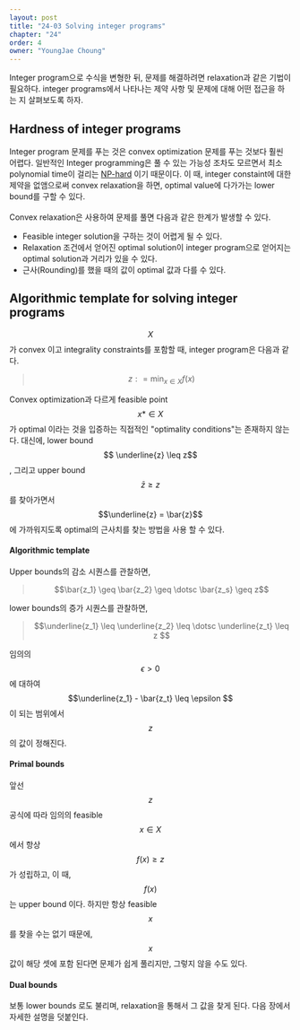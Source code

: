 ```yaml
---
layout: post
title: "24-03 Solving integer programs"
chapter: "24"
order: 4
owner: "YoungJae Choung"
---
```


Integer program으로 수식을 변형한 뒤, 문제를 해결하려면 relaxation과 같은 기법이 필요하다. integer programs에서 나타나는 제약 사항 및 문제에 대해 어떤 접근을 하는 지 살펴보도록 하자.

## Hardness of integer programs
Integer program 문제를 푸는 것은 convex optimization 문제를 푸는 것보다 훨씬 어렵다. 일반적인 Integer programming은 풀 수 있는 가능성 조차도 모르면서 최소 polynomial time이 걸리는 [NP-hard](https://en.wikipedia.org/wiki/NP-hardness) 이기 때문이다. 이 때, integer constaint에 대한 제약을 없앰으로써 convex relaxation을 하면, optimal value에 다가가는 lower bound를 구할 수 있다.<br><br>
Convex relaxation은 사용하여 문제를 풀면 다음과 같은 한계가 발생할 수 있다.


 * Feasible integer solution을 구하는 것이 어렵게 될 수 있다.
 * Relaxation 조건에서 얻어진 optimal solution이 integer program으로 얻어지는 optimal solution과 거리가 있을 수 있다.
 * 근사(Rounding)를 했을 때의 값이 optimal 값과 다를 수 있다.


## Algorithmic template for solving integer programs
$$X$$가 convex 이고 integrality constraints를 포함할 때, integer program은 다음과 같다.

> $$ z : = \min_{x \in X} f(x) $$
 
Convex optimization과 다르게 feasible point $$x* \in X$$가 optimal 이라는 것을 입증하는 직접적인 "optimality conditions"는 존재하지 않는다. 대신에, lower bound $$ \underline{z} \leq z$$, 그리고 upper bound $$ \bar{z} \geq z$$ 를 찾아가면서 $$\underline{z} = \bar{z}$$ 에 가까워지도록 optimal의 근사치를 찾는 방법을 사용 할 수 있다.

#### Algorithmic template
Upper bounds의 감소 시퀀스를 관찰하면,
> $$\bar{z_1} \geq \bar{z_2} \geq \dotsc \bar{z_s} \geq z$$

lower bounds의 증가 시퀀스를 관찰하면,
> $$\underline{z_1} \leq \underline{z_2} \leq \dotsc \underline{z_t} \leq z $$

임의의 $$\epsilon > 0$$에 대하여 $$\underline{z_1} - \bar{z_t} \leq \epsilon $$ 이 되는 범위에서 $$z$$의 값이 정해진다.

#### Primal bounds
앞선 $$z$$ 공식에 따라 임의의 feasible $$x \in X$$에서 항상 $$f(x) \geq z$$가 성립하고, 이 때, $$f(x)$$는 upper bound 이다. 하지만 항상 feasible $$x$$를 찾을 수는 없기 때문에, $$x$$값이 해당 셋에 포함 된다면 문제가 쉽게 풀리지만, 그렇지 않을 수도 있다.


#### Dual bounds
보통 lower bounds 로도 불리며, relaxation을 통해서 그 값을 찾게 된다. 다음 장에서 자세한 설명을 덧붙인다.